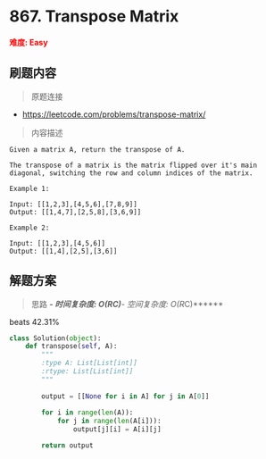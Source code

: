 # 867. Transpose Matrix

**<font color=red>难度: Easy</font>**

## 刷题内容

> 原题连接

* https://leetcode.com/problems/transpose-matrix/

> 内容描述

```
Given a matrix A, return the transpose of A.

The transpose of a matrix is the matrix flipped over it's main diagonal, switching the row and column indices of the matrix.

Example 1:

Input: [[1,2,3],[4,5,6],[7,8,9]]
Output: [[1,4,7],[2,5,8],[3,6,9]]

Example 2:

Input: [[1,2,3],[4,5,6]]
Output: [[1,4],[2,5],[3,6]]

```

## 解题方案

> 思路
******- 时间复杂度: O(R*C)******- 空间复杂度: O(R*C)******

beats 42.31%
```python
class Solution(object):
    def transpose(self, A):
        """
        :type A: List[List[int]]
        :rtype: List[List[int]]
        """
        
        output = [[None for i in A] for j in A[0]]
        
        for i in range(len(A)):
            for j in range(len(A[i])):
                output[j][i] = A[i][j]

        return output
```